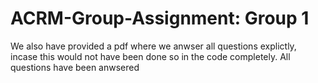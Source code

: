 # ACRM-Group-Assignment: Group 1

We also have provided a pdf where we anwser all questions explictly,
incase this would not have been done so in the code completely. 
All questions have been anwsered
